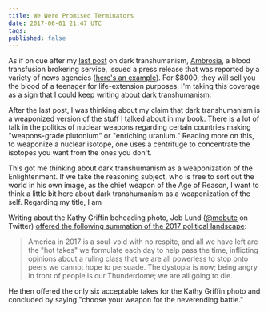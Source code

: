 ```yaml
---
title: We Were Promised Terminators
date: 2017-06-01 21:47 UTC
tags:
published: false
---
```


As if on cue after my [last post](../../../05/31/dark-transhumanism/) on dark transhumanism, [Ambrosia](https://www.ambrosiaplasma.com/), a blood transfusion brokering service, issued a press release that was reported by a variety of news agencies ([here's an example](http://www.cnbc.com/2017/05/31/blood-transfusions-from-teenagers-start-up-charging-8000-apiece.html)). For $8000, they will sell you the blood of a teenager for life-extension purposes. I'm taking this coverage as a sign that I could keep writing about dark transhumanism.

After the last post, I was thinking about my claim that dark transhumanism is a weaponized version of the stuff I talked about in my book. There is a lot of talk in the politics of nuclear weapons regarding certain countries making "weapons-grade plutonium" or "enriching uranium." Reading more on this, to weaponize a nuclear isotope, one uses a centrifuge to concentrate the isotopes you want from the ones you don't.

This got me thinking about dark transhumanism as a weaponization of the Enlightenment. If we take the reasoning subject, who is free to sort out the world in his own image, as the chief weapon of the Age of Reason, I want to think a little bit here about dark transhumanism as a weaponization of the self. Regarding my title, I am 

Writing about the Kathy Griffin beheading photo, Jeb Lund ([@mobute](https://twitter.com/mobute) on Twitter) [offered the following summation of the 2017 political landscape](https://mic.com/articles/178562/everyone-is-now-required-to-have-an-opinion-about-kathy-griffin-here-are-6-acceptable-ones):

> America in 2017 is a soul-void with no respite, and all we have left are the "hot takes" we formulate each day to help pass the time, inflicting opinions about a ruling class that we are all powerless to stop onto peers we cannot hope to persuade. The dystopia is now; being angry in front of people is our Thunderdome; we are all going to die.

He then offered the only six acceptable takes for the Kathy Griffin photo and concluded by saying "choose your weapon for the neverending battle."